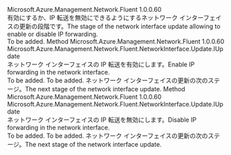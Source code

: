 <Type Name="IWithIPForwarding" FullName="Microsoft.Azure.Management.Network.Fluent.NetworkInterface.Update.IWithIPForwarding">
  <TypeSignature Language="C#" Value="public interface IWithIPForwarding" />
  <TypeSignature Language="ILAsm" Value=".class public interface auto ansi abstract IWithIPForwarding" />
  <TypeSignature Language="DocId" Value="T:Microsoft.Azure.Management.Network.Fluent.NetworkInterface.Update.IWithIPForwarding" />
  <TypeSignature Language="VB.NET" Value="Public Interface IWithIPForwarding" />
  <TypeSignature Language="F#" Value="type IWithIPForwarding = interface" />
  <AssemblyInfo>
    <AssemblyName>Microsoft.Azure.Management.Network.Fluent</AssemblyName>
    <AssemblyVersion>1.0.0.60</AssemblyVersion>
  </AssemblyInfo>
  <Interfaces />
  <Docs>
    <summary>
            <span data-ttu-id="3d4f6-101">有効にするか、IP 転送を無効にできるようにするネットワーク インターフェイスの更新の段階です。</span><span class="sxs-lookup"><span data-stu-id="3d4f6-101">The stage of the network interface update allowing to enable or disable IP forwarding.</span></span>
            </summary>
    <remarks>To be added.</remarks>
  </Docs>
  <Members>
    <Member MemberName="WithIPForwarding">
      <MemberSignature Language="C#" Value="public Microsoft.Azure.Management.Network.Fluent.NetworkInterface.Update.IUpdate WithIPForwarding ();" />
      <MemberSignature Language="ILAsm" Value=".method public hidebysig newslot virtual instance class Microsoft.Azure.Management.Network.Fluent.NetworkInterface.Update.IUpdate WithIPForwarding() cil managed" />
      <MemberSignature Language="DocId" Value="M:Microsoft.Azure.Management.Network.Fluent.NetworkInterface.Update.IWithIPForwarding.WithIPForwarding" />
      <MemberSignature Language="VB.NET" Value="Public Function WithIPForwarding () As IUpdate" />
      <MemberSignature Language="F#" Value="abstract member WithIPForwarding : unit -&gt; Microsoft.Azure.Management.Network.Fluent.NetworkInterface.Update.IUpdate" Usage="iWithIPForwarding.WithIPForwarding " />
      <MemberType>Method</MemberType>
      <AssemblyInfo>
        <AssemblyName>Microsoft.Azure.Management.Network.Fluent</AssemblyName>
        <AssemblyVersion>1.0.0.60</AssemblyVersion>
      </AssemblyInfo>
      <ReturnValue>
        <ReturnType>Microsoft.Azure.Management.Network.Fluent.NetworkInterface.Update.IUpdate</ReturnType>
      </ReturnValue>
      <Parameters />
      <Docs>
        <summary>
            <span data-ttu-id="3d4f6-102">ネットワーク インターフェイスの IP 転送を有効にします。</span><span class="sxs-lookup"><span data-stu-id="3d4f6-102">Enable IP forwarding in the network interface.</span></span>
            </summary>
        <returns>To be added.</returns>
        <remarks>To be added.</remarks>
        <return><span data-ttu-id="3d4f6-103">ネットワーク インターフェイスの更新の次のステージ。</span><span class="sxs-lookup"><span data-stu-id="3d4f6-103">The next stage of the network interface update.</span></span></return>
      </Docs>
    </Member>
    <Member MemberName="WithoutIPForwarding">
      <MemberSignature Language="C#" Value="public Microsoft.Azure.Management.Network.Fluent.NetworkInterface.Update.IUpdate WithoutIPForwarding ();" />
      <MemberSignature Language="ILAsm" Value=".method public hidebysig newslot virtual instance class Microsoft.Azure.Management.Network.Fluent.NetworkInterface.Update.IUpdate WithoutIPForwarding() cil managed" />
      <MemberSignature Language="DocId" Value="M:Microsoft.Azure.Management.Network.Fluent.NetworkInterface.Update.IWithIPForwarding.WithoutIPForwarding" />
      <MemberSignature Language="VB.NET" Value="Public Function WithoutIPForwarding () As IUpdate" />
      <MemberSignature Language="F#" Value="abstract member WithoutIPForwarding : unit -&gt; Microsoft.Azure.Management.Network.Fluent.NetworkInterface.Update.IUpdate" Usage="iWithIPForwarding.WithoutIPForwarding " />
      <MemberType>Method</MemberType>
      <AssemblyInfo>
        <AssemblyName>Microsoft.Azure.Management.Network.Fluent</AssemblyName>
        <AssemblyVersion>1.0.0.60</AssemblyVersion>
      </AssemblyInfo>
      <ReturnValue>
        <ReturnType>Microsoft.Azure.Management.Network.Fluent.NetworkInterface.Update.IUpdate</ReturnType>
      </ReturnValue>
      <Parameters />
      <Docs>
        <summary>
            <span data-ttu-id="3d4f6-104">ネットワーク インターフェイスの IP 転送を無効にします。</span><span class="sxs-lookup"><span data-stu-id="3d4f6-104">Disable IP forwarding in the network interface.</span></span>
            </summary>
        <returns>To be added.</returns>
        <remarks>To be added.</remarks>
        <return><span data-ttu-id="3d4f6-105">ネットワーク インターフェイスの更新の次のステージ。</span><span class="sxs-lookup"><span data-stu-id="3d4f6-105">The next stage of the network interface update.</span></span></return>
      </Docs>
    </Member>
  </Members>
</Type>